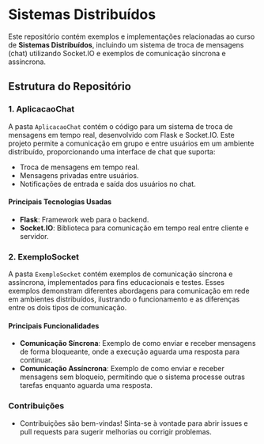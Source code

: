 # Sistemas Distribuídos

Este repositório contém exemplos e implementações relacionadas ao curso de **Sistemas Distribuídos**, incluindo um sistema de troca de mensagens (chat) utilizando Socket.IO e exemplos de comunicação síncrona e assíncrona.

## Estrutura do Repositório

### 1. AplicacaoChat

A pasta `AplicacaoChat` contém o código para um sistema de troca de mensagens em tempo real, desenvolvido com Flask e Socket.IO. Este projeto permite a comunicação em grupo e entre usuários em um ambiente distribuído, proporcionando uma interface de chat que suporta:

- Troca de mensagens em tempo real.
- Mensagens privadas entre usuários.
- Notificações de entrada e saída dos usuários no chat.

#### Principais Tecnologias Usadas
- **Flask**: Framework web para o backend.
- **Socket.IO**: Biblioteca para comunicação em tempo real entre cliente e servidor.

### 2. ExemploSocket

A pasta `ExemploSocket` contém exemplos de comunicação síncrona e assíncrona, implementados para fins educacionais e testes. Esses exemplos demonstram diferentes abordagens para comunicação em rede em ambientes distribuídos, ilustrando o funcionamento e as diferenças entre os dois tipos de comunicação.

#### Principais Funcionalidades
- **Comunicação Síncrona**: Exemplo de como enviar e receber mensagens de forma bloqueante, onde a execução aguarda uma resposta para continuar.
- **Comunicação Assíncrona**: Exemplo de como enviar e receber mensagens sem bloqueio, permitindo que o sistema processe outras tarefas enquanto aguarda uma resposta.

### Contribuições

- Contribuições são bem-vindas! Sinta-se à vontade para abrir issues e pull requests para sugerir melhorias ou corrigir problemas.